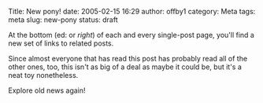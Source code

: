 Title: New pony!
date: 2005-02-15 16:29
author: offby1
category: Meta
tags: meta
slug: new-pony
status: draft

At the bottom (ed: or _right_) of each and every single-post page, you'll find a new set of links to related posts.

Since almost everyone that has read this post has probably read all of the other ones, too, this isn't as big of a deal as maybe it could be, but it's a neat toy nonetheless.

Explore old news again!
